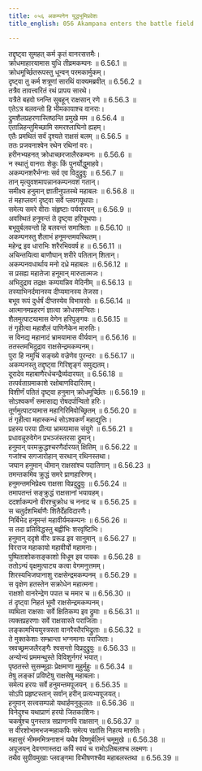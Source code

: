 ```yaml
---
title: ०५६ अकम्पनेन युद्धभूमिप्रवेशः
title_english: 056 Akampana enters the battle field

---
```

<div class="audioEmbed"  caption="श्रीराम-हरिसीताराममूर्ति-घनपाठिभ्यां वचनम्" src="https://archive.org/download/Ramayana-recitation-Sriram-harisItArAmamUrti-Ghanapaati-v2/Kanda_6/Kanda_6_YK-056-Akampana_enters_the_battle-field__0.mp3"></div>

तद्दृष्ट्वा सुमहत् कर्म कृतं वानरसत्तमैः।  
क्रोधमाहारयामास युधि तीव्रमकम्पनः ॥ 6.56.1 ॥   
क्रोधमूर्च्छितरूपस्तु धून्वन् परमकार्मुकम्।  
दृष्ट्वा तु कर्म शत्रूणां सारथिं वाक्यमब्रवीत् ॥ 6.56.2 ॥   
तत्रैव तावत्त्वरितं रथं प्रापय सारथे।  
यत्रैते बहवो घ्नन्ति सुबहून् राक्षसान् रणे ॥ 6.56.3 ॥   
एतेऽत्र बलवन्तो हि भीमकायाश्च वानराः।  
द्रुमशैलप्रहरणास्तिष्ठन्ति प्रमुखे मम ॥ 6.56.4 ॥   
एतान्निहन्तुमिच्छामि समरश्लाघिनो ह्यहम्।  
एतैः प्रमथितं सर्वं दृश्यते राक्षसं बलम् ॥ 6.56.5 ॥   
ततः प्रजवनाश्वेन रथेन रथिनां वरः।  
हरीनभ्यहनत् क्रोधाच्छरजालैरकम्पनः ॥ 6.56.6 ॥   
न स्थातुं वानराः शेकुः किं पुनर्योद्धुमाहवे।  
अकम्पनशरैर्भग्नाः सर्व एव विदुद्रुवुः ॥ 6.56.7 ॥   
तान् मृत्युवशमापन्नानकम्पनवशं गतान्।  
समीक्ष्य हनुमान् ज्ञातीनुपतस्थे महाबलः ॥ 6.56.8 ॥   
तं महाप्लवगं दृष्ट्वा सर्वे प्लवगयूथपाः।  
समेत्य समरे वीराः संहृष्टाः पर्यवारयन् ॥ 6.56.9 ॥   
अवस्थितं हनूमन्तं ते दृष्ट्वा हरियूथपाः।  
बभूवुर्बलवन्तो हि बलवन्तं समाश्रिताः ॥ 6.56.10 ॥   
अकम्पनस्तु शैलाभं हनूमन्तमवस्थितम्।  
महेन्द्र इव धाराभिः शरैरभिववर्ष ह ॥ 6.56.11 ॥   
अचिन्तयित्वा बाणौघान् शरीरे पतितान् शितान्।  
अकम्पनवधार्थाय मनो दध्रे महाबलः ॥ 6.56.12 ॥   
स प्रसह्य महातेजा हनूमान् मारुतात्मजः।  
अभिदुद्राव तद्रक्षः कम्पयन्निव मेदिनीम् ॥ 6.56.13 ॥   
तस्याभिनर्दमानस्य दीप्यमानस्य तेजसा।  
बभूव रूपं दुर्धर्षं दीप्तस्येव विभावसोः ॥ 6.56.14 ॥   
आत्मानमप्रहरणं ज्ञात्वा क्रोधसमन्वितः।  
शैलमुत्पाटयामास वेगेन हरिपुङ्गवः ॥ 6.56.15 ॥   
तं गृहीत्वा महाशैलं पाणिनैकेन मारुतिः।  
स विनद्य महानादं भ्रामयामास वीर्यवान् ॥ 6.56.16 ॥   
ततस्तमभिदुद्राव राक्षसेन्द्रमकम्पनम्।  
पुरा हि नमुचिं सङ्ख्ये वज्रेणेव पुरन्दरः ॥ 6.56.17 ॥   
अकम्पनस्तु तद्दृष्ट्वा गिरिशृङ्गं समुद्यतम्।  
दूरादेव महाबाणैरर्धचन्द्रैर्व्यदारयत् ॥ 6.56.18 ॥   
तत्पर्वताग्रमाकाशे रक्षोबाणविदारितम्।  
विशीर्णं पतितं दृष्ट्वा हनुमान् क्रोधमूर्च्छितः ॥ 6.56.19 ॥   
सोऽश्वकर्णं समासाद्य रोषदर्पान्वितो हरिः।  
तूर्णमुत्पाटयामास महागिरिमिवोच्छ्रितम् ॥ 6.56.20 ॥   
तं गृहीत्वा महास्कन्धं सोऽश्वकर्णं महाद्युतिः।  
प्रहस्य परया प्रीत्या भ्रामयामास संयुगे ॥ 6.56.21 ॥   
प्रधावन्नूरुवेगेन प्रभञ्जंस्तरसा द्रुमान्।  
हनुमान् परमक्रुद्धश्चरणैर्दारयत् क्षितिम् ॥ 6.56.22 ॥   
गजांश्च सगजारोहान् सरथान् रथिनस्तथा।  
जघान हनुमान् धीमान् राक्षसांश्च पदातिगान् ॥ 6.56.23 ॥   
तमन्तकमिव क्रुद्धं समरे प्राणहारिणम्।  
हनुमन्तमभिप्रेक्ष्य राक्षसा विप्रदुद्रुवुः ॥ 6.56.24 ॥   
तमापतन्तं सङ्क्रुद्धं राक्षसानां भयावहम्।  
ददर्शाकम्पनो वीरश्चुक्रोध च ननाद च ॥ 6.56.25 ॥   
स चतुर्दशभिर्बाणैः शितैर्देहविदारणैः।  
निर्बिभेद हनूमन्तं महावीर्यमकम्पनः ॥ 6.56.26 ॥   
स तदा प्रतिविद्धस्तु बह्वीभिः शरवृष्टिभिः।  
हनुमान् ददृशे वीरः प्ररूढ इव सानुमान् ॥ 6.56.27 ॥   
विरराज महाकायो महावीर्यो महामनाः।  
पुष्पिताशोकसङ्काशो विधूम इव पावकः ॥ 6.56.28 ॥   
ततोऽन्यं वृक्षमुत्पाट्य कत्वा वेगमनुत्तमम्।  
शिरस्यभिजघानाशु राक्षसेन्द्रमकम्पनम् ॥ 6.56.29 ॥   
स वृक्षेण हतस्तेन सक्रोधेन महात्मना।  
राक्षशो वानरेन्द्रेण पपात च ममार च ॥ 6.56.30 ॥   
तं दृष्ट्वा निहतं भूमौ राक्षसेन्द्रमकम्पनम्।  
व्यथिता राक्षसाः सर्वे क्षितिकम्प इव द्रुमाः ॥ 6.56.31 ॥   
त्यक्तप्रहरणाः सर्वे राक्षसास्ते पराजिताः।  
लङ्कामभिययुस्त्रस्ता वानरैस्तैरभिद्रुताः ॥ 6.56.32 ॥   
ते मुक्तकेशाः सम्भ्रान्ता भग्नमानाः पराजिताः।  
स्रवच्छ्रमजलैरङ्गैः श्वसन्तो विप्रदुद्रुवुः ॥ 6.56.33 ॥   
अन्योन्यं प्रममन्थुस्ते विविशुर्नगरं भयात्।  
पृष्ठतस्ते सुसम्मूढाः प्रेक्षमाणा मुहुर्मुहुः ॥ 6.56.34 ॥   
तेषु लङ्कां प्रविष्टेषु राक्षसेषु महाबलाः।  
समेत्य हरयः सर्वे हनुमन्तमपूजयन् ॥ 6.56.35 ॥   
सोऽपि प्रहृष्टस्तान् सर्वान् हरीन् प्रत्यभ्यपूजयत्।  
हनुमान् सत्त्वसम्पन्नो यथार्हमनुकूलतः ॥ 6.56.36 ॥   
विनेदुश्च यथाप्राणं हरयो जितकाशिनः।  
चकर्षुश्च पुनस्तत्र सप्राणानपि राक्षसान् ॥ 6.56.37 ॥   
स वीरशोभामभजन्महाकपिः समेत्य रक्षांसि निहत्य मारुतिः।  
महासुरं भीमममित्रनाशनं यथैव विष्णुर्बलिनं चमूमुखे ॥ 6.56.38 ॥   
अपूजयन् देवगणास्तदा कपिं स्वयं च रामोऽतिबलश्च लक्ष्मणः।  
तथैव सुग्रीवमुखाः प्लवङ्गमा विभीषणश्चैव महाबलस्तथा ॥ 6.56.39 ॥   